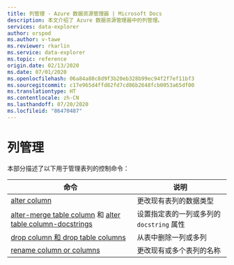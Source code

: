 ```yaml
---
title: 列管理 - Azure 数据资源管理器 | Microsoft Docs
description: 本文介绍了 Azure 数据资源管理器中的列管理。
services: data-explorer
author: orspod
ms.author: v-tawe
ms.reviewer: rkarlin
ms.service: data-explorer
ms.topic: reference
origin.date: 02/13/2020
ms.date: 07/01/2020
ms.openlocfilehash: 06a84a80c8d9f3b20eb328b99ec94f2f7ef11bf3
ms.sourcegitcommit: c17e965d4ffd82fd7cd86b2648fcb0053a65df00
ms.translationtype: HT
ms.contentlocale: zh-CN
ms.lasthandoff: 07/20/2020
ms.locfileid: "86470487"
---
```

# <a name="columns-management"></a>列管理

本部分描述了以下用于管理表列的控制命令：

| 命令                                                                                                                                                | 说明                                                                 |
| ------------------------------------------------------------------------------------------------------------------------------------------------------ | --------------------------------------------------------------------------- |
| [alter column](alter-column.md)                                                                                                                        | 更改现有表列的数据类型                            |
| [alter-merge table column](alter-merge-table-column.md) 和 [alter table column-docstrings](alter-merge-table-column.md#alter-table-column-docstrings) | 设置指定表的一列或多列的 `docstring` 属性 |
| [drop column 和 drop table columns](drop-column.md)                                                                                                   | 从表中删除一列或多列                                |
| [rename column or columns](rename-column.md)                                                                                                           | 更改现有或多个表列的名称                   |
